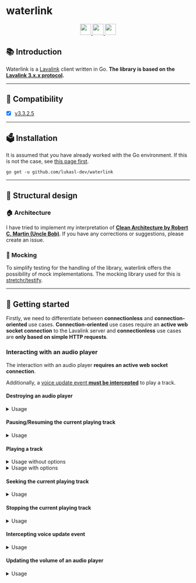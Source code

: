# waterlink

<div align="center">
  <a href="https://golang.org/">
    <img
      src="https://img.shields.io/badge/Written%20in-Go-%23EF4041?style=for-the-badge"
      height="30"
    />
  </a>
  <a href="https://pkg.go.dev/github.com/lukasl-dev/waterlink">
    <img
      src="https://img.shields.io/badge/godoc-reference-5272B4.svg?style=for-the-badge"
      height="30"
    />
  </a>
  <a href="https://goreportcard.com/report/github.com/lukasl-dev/waterlink">
    <img
      src="https://goreportcard.com/badge/github.com/lukasl-dev/waterlink?style=for-the-badge"
      height="30"
    />
  </a>
</div>

## :books: Introduction

Waterlink is a [Lavalink](https://github.com/freyacodes/Lavalink) client written in Go. **The library is based on
the [Lavalink 3.x.x protocol](https://github.com/freyacodes/Lavalink/blob/master/IMPLEMENTATION.md).**

---

## :mag_right: Compatibility

- [x] [v3.3.2.5](https://github.com/freyacodes/Lavalink/releases/tag/3.3.2.5)

---

## :ballot_box: Installation

It is assumed that you have already worked with the Go environment. If this is not the case,
see [this page first](https://golang.org/doc/install).

```shell
go get -u github.com/lukasl-dev/waterlink
```

---

## :art: Structural design

### :house: Architecture

I have tried to implement my interpretation of [**Clean Architecture by Robert C. Martin (Uncle
Bob)**](https://blog.cleancoder.com/uncle-bob/2012/08/13/the-clean-architecture.html). If you have any corrections or
suggestions, please create an issue.

### :mosquito: Mocking

To simplify testing for the handling of the library, waterlink offers the possibility of mock implementations. The
mocking library used for this is [stretchr/testify](https://github.com/stretchr/testify).

---

## :bamboo: Getting started

Firstly, we need to differentiate between **connectionless** and **connection-oriented** use cases. **Connection-oriented** use cases require an **active web socket connection** to the Lavalink server and **connectionless** use cases are **only based on simple HTTP requests**.

### Interacting with an audio player

The interaction with an audio player **requires an active web socket connection**.

Additionally, a [voice update event **must be intercepted**](#intercepting-voice-update-event) to play a track.

#### Destroying an audio player

<details>
  <summary>Usage</summary>
  <p>

  ```go
  package main
  
  import "github.com/lukasl-dev/waterlink"
  
  var (
    conn    waterlink.Connection // TODO: open conn
    guildID uint                 // TODO: define guildID
  )
  
  func main() {
    if err := conn.Destroy(guildID); err != nil {
      // TODO: handle error
    }
  }
  ```

  </p>
</details>

#### Pausing/Resuming the current playing track

<details>
  <summary>Usage</summary>
  <p>

  ```go
  package main
  
  import "github.com/lukasl-dev/waterlink"
  
  var (
    conn    waterlink.Connection // TODO: open conn
    guildID uint                 // TODO: define guildID
    paused  bool                 // TODO: define paused
  )
  
  func main() {
    if err := conn.SetPaused(guildID, paused); err != nil {
      // TODO: handle error
    }
  }
  ```

  </p>
</details>

#### Playing a track

<details>
  <summary>Usage without options</summary>
  <p>

  ```go
  package main
  
  import (
    "github.com/lukasl-dev/waterlink"
  )
  
  var (
    conn    waterlink.Connection // TODO: open conn
    guildID uint                 // TODO: define guildID
    trackID string               // TODO: load trackID
  )
  
  func main() {
    if err := conn.Play(guildID, trackID); err != nil {
      // TODO: handle error
    }
  }
  ```

  </p>
</details>

<details>
  <summary>Usage with options</summary>
  <p>

  ```go
  package main
  
  import (
    "github.com/lukasl-dev/waterlink"
    "github.com/lukasl-dev/waterlink/usecase/play"
  )
  
  var (
    conn    waterlink.Connection // TODO: open conn
    guildID uint                 // TODO: define guildID
    trackID string               // TODO: load trackID
    volume  uint                 // TODO: define volume
  )
  
  func main() {
    opts := play.NewOptions().WithVolume(volume) // more options available
    if err := conn.Play(guildID, trackID, opts); err != nil {
      // TODO: handle error
    }
  }
  ```

  </p>
</details>

#### Seeking the current playing track

<details>
  <summary>Usage</summary>
  <p>

  ```go
  package main
  
  import (
    "github.com/lukasl-dev/waterlink"
  )
  
  var (
    conn     waterlink.Connection // TODO: open conn
    guildID  uint                 // TODO: define guildID
    position uint                 // TODO: define position
  )
  
  func main() {
    if err := conn.Seek(guildID, position); err != nil {
      // TODO: handle error
    }
  }

  ```

  </p>
</details>

#### Stopping the current playing track

<details>
  <summary>Usage</summary>
  <p>

  ```go
  package main
  
  import (
    "github.com/lukasl-dev/waterlink"
  )
  
  var (
    conn    waterlink.Connection // TODO: open conn
    guildID uint                 // TODO: define guildID
  )
  
  func main() {
    if err := conn.Stop(guildID); err != nil {
      // TODO: handle error
    }
  }
  ```

  </p>
</details>

#### Intercepting voice update event

<details>
  <summary>Usage</summary>
  <p>

  ```go
  package main
  
  import (
    "github.com/lukasl-dev/waterlink"
  )
  
  var (
    conn      waterlink.Connection // TODO: open conn
    guildID   uint                 // TODO: define guildID
    sessionID string               // TODO: define sessionID
    token     string               // TODO: define token
    endpoint  string               // TODO: define endpoint
  )
  
  func main() {
    if err := conn.UpdateVoice(guildID, sessionID, token, endpoint); err != nil {
      // TODO: handle error
    }
  }
  ```

  </p>
</details>

#### Updating the volume of an audio player

<details>
  <summary>Usage</summary>
  <p>

  ```go
  package main
  
  import (
    "github.com/lukasl-dev/waterlink"
  )
  
  var (
    conn    waterlink.Connection // TODO: open conn
    guildID uint                 // TODO: define guildID
    volume  uint                 // TODO: define volume
  )
  
  func main() {
    if err := conn.UpdateVolume(guildID, volume); err != nil {
      // TODO: handle error
    }
  }
  ```

  </p>
</details>
